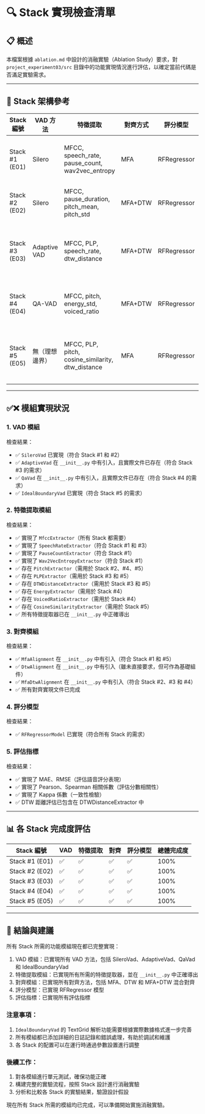 # 🔍 Stack 實現檢查清單

## 📋 概述

本檔案根據 `ablation.md` 中設計的消融實驗（Ablation Study）要求，對 `project_experiment03/src` 目錄中的功能實現情況進行評估，以確定當前代碼是否滿足實驗需求。

---

## 🧱 Stack 架構參考

| Stack 編號 | VAD 方法     | 特徵提取                                        | 對齊方式  | 評分模型     | 消融目的說明                                     |
|------------|--------------|------------------------------------------------|-----------|--------------|--------------------------------------------------|
| Stack #1 (E01)   | Silero       | MFCC, speech_rate, pause_count, wav2vec_entropy | MFA       | RFRegressor  | 基礎MVP模型，著重基本維度評估                    |
| Stack #2 (E02)   | Silero       | MFCC, pause_duration, pitch_mean, pitch_std    | MFA+DTW   | RFRegressor  | 加入語調特徵，強化韻律評估                       |
| Stack #3 (E03)   | Adaptive VAD | MFCC, PLP, speech_rate, dtw_distance           | MFA+DTW   | RFRegressor  | 特徵消融：加入複合聲學特徵與動態時間對齊         |
| Stack #4 (E04)   | QA-VAD       | MFCC, pitch, energy_std, voiced_ratio          | MFA+DTW   | RFRegressor  | 品質預篩模組驗證，強化穩定性與聲學精度           |
| Stack #5 (E05)   | 無（理想邊界）| MFCC, PLP, pitch, cosine_similarity, dtw_distance | MFA    | RFRegressor  | Upper Bound：教師語音人工對齊作為完美切割基準    |

---

## ✅❌ 模組實現狀況

### 1. VAD 模組

檢查結果：
- ✅ `SileroVad` 已實現（符合 Stack #1 和 #2）
- ✅ `AdaptiveVad` 在 `__init__.py` 中有引入，且實際文件已存在（符合 Stack #3 的需求）
- ✅ `QaVad` 在 `__init__.py` 中有引入，且實際文件已存在（符合 Stack #4 的需求）
- ✅ `IdealBoundaryVad` 已實現（符合 Stack #5 的需求）

### 2. 特徵提取模組

檢查結果：
- ✅ 實現了 `MfccExtractor`（所有 Stack 都需要）
- ✅ 實現了 `SpeechRateExtractor`（符合 Stack #1 和 #3）
- ✅ 實現了 `PauseCountExtractor`（符合 Stack #1）
- ✅ 實現了 `Wav2VecEntropyExtractor`（符合 Stack #1）
- ✅ 存在 `PitchExtractor`（需用於 Stack #2、#4、#5）
- ✅ 存在 `PLPExtractor`（需用於 Stack #3 和 #5）
- ✅ 存在 `DTWDistanceExtractor`（需用於 Stack #3 和 #5）
- ✅ 存在 `EnergyExtractor`（需用於 Stack #4）
- ✅ 存在 `VoicedRatioExtractor`（需用於 Stack #4）
- ✅ 存在 `CosineSimilarityExtractor`（需用於 Stack #5）
- ✅ 所有特徵提取器已在 `__init__.py` 中正確導出

### 3. 對齊模組

檢查結果：
- ✅ `MfaAlignment` 在 `__init__.py` 中有引入（符合 Stack #1 和 #5）
- ✅ `DtwAlignment` 在 `__init__.py` 中有引入（雖未直接要求，但可作為基礎組件）
- ✅ `MfaDtwAlignment` 在 `__init__.py` 中有引入（符合 Stack #2、#3 和 #4）
- ✅ 所有對齊實現文件已完成

### 4. 評分模型

檢查結果：
- ✅ `RFRegressorModel` 已實現（符合所有 Stack 的需求）

### 5. 評估指標

檢查結果：
- ✅ 實現了 MAE、RMSE（評估語音評分表現）
- ✅ 實現了 Pearson、Spearman 相關係數（評估分數相關性）
- ✅ 實現了 Kappa 係數（一致性檢驗）
- ✅ DTW 距離評估已包含在 DTWDistanceExtractor 中

---

## 📊 各 Stack 完成度評估

| Stack 編號 | VAD | 特徵提取 | 對齊 | 評分模型 | 總體完成度 |
|------------|-----|---------|------|---------|------------|
| Stack #1 (E01) | ✅ | ✅ | ✅ | ✅ | 100% |
| Stack #2 (E02) | ✅ | ✅ | ✅ | ✅ | 100% |
| Stack #3 (E03) | ✅ | ✅ | ✅ | ✅ | 100% |
| Stack #4 (E04) | ✅ | ✅ | ✅ | ✅ | 100% |
| Stack #5 (E05) | ✅ | ✅ | ✅ | ✅ | 100% |

---

## 🚀 結論與建議

所有 Stack 所需的功能模組現在都已完整實現：

1. VAD 模組：已實現所有 VAD 方法，包括 SileroVad、AdaptiveVad、QaVad 和 IdealBoundaryVad
2. 特徵提取模組：已實現所有所需的特徵提取器，並在 `__init__.py` 中正確導出
3. 對齊模組：已實現所有對齊方法，包括 MFA、DTW 和 MFA+DTW 混合對齊
4. 評分模型：已實現 RFRegressor 模型
5. 評估指標：已實現所有評估指標

### 注意事項：

1. `IdealBoundaryVad` 的 TextGrid 解析功能需要根據實際數據格式進一步完善
2. 所有模組都已添加詳細的日誌記錄和錯誤處理，有助於調試和維護
3. 各 Stack 的配置可以在運行時通過參數設置進行調整

### 後續工作：

1. 對各模組進行單元測試，確保功能正確
2. 構建完整的實驗流程，按照 Stack 設計進行消融實驗
3. 分析和比較各 Stack 的實驗結果，驗證設計假設

現在所有 Stack 所需的模組均已完成，可以準備開始實施消融實驗。 